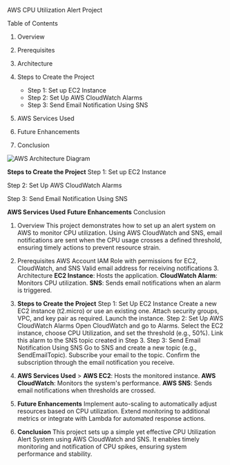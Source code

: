 AWS CPU Utilization Alert Project 

 

Table of Contents 

1. Overview 
2. Prerequisites 
3. Architecture 
4. Steps to Create the Project 

   - Step 1: Set up EC2 Instance 
   - Step 2: Set Up AWS CloudWatch Alarms 
   - Step 3: Send Email Notification Using SNS 
5. AWS Services Used 
6. Future Enhancements 
7. Conclusion

![AWS Architecture Diagram](https://github.com/user-attachments/assets/5744ccb2-d54e-47ea-8b29-ef54b507da5d)

**Steps to Create the Project**
Step 1: Set up EC2 Instance

Step 2: Set Up AWS CloudWatch Alarms

Step 3: Send Email Notification Using SNS

**AWS Services Used**
**Future Enhancements**
Conclusion 
1. Overview This project demonstrates how to set up an alert system on AWS to monitor CPU utilization. Using AWS CloudWatch and SNS, email notifications are sent when the CPU usage crosses a defined threshold, ensuring timely actions to prevent resource strain.

2. Prerequisites AWS Account IAM Role with permissions for EC2, CloudWatch, and SNS Valid email address for receiving notifications 3. Architecture
    **EC2 Instance**: Hosts the application.
    **CloudWatch Alarm**: Monitors CPU utilization.
    **SNS**: Sends email notifications when an alarm is triggered.
4. **Steps to Create the Project**
   Step 1: Set Up EC2 Instance Create a new EC2 instance (t2.micro) or use an existing one. Attach security groups, VPC, and key pair as required. Launch the instance.
   Step 2: Set Up AWS CloudWatch Alarms Open CloudWatch and go to Alarms. Select the EC2 instance, choose CPU Utilization, and set the threshold (e.g., 50%). Link this alarm to the SNS topic created in Step 3.
   Step 3: Send Email Notification Using SNS Go to SNS and create a new topic (e.g., SendEmailTopic). Subscribe your email to the topic. Confirm the subscription through the email notification you receive.
6. **AWS Services Used** > **AWS EC2**: Hosts the monitored instance. **AWS CloudWatch**: Monitors the system's performance. **AWS SNS**: Sends email notifications when thresholds are crossed.
7. **Future Enhancements**
   Implement auto-scaling to automatically adjust resources based on CPU utilization. Extend monitoring to additional metrics or integrate with Lambda for automated response actions.
8. **Conclusion**
   This project sets up a simple yet effective CPU Utilization Alert System using AWS CloudWatch and SNS. It enables timely monitoring and notification of CPU spikes, ensuring system performance and stability.

